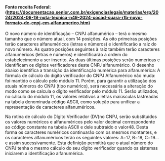 #### Fonte receita Federal:(https://documentacao.senior.com.br/exigenciaslegais/materias/erp/2024/2024-06-19-nota-tecnica-n49-2024-cocad-suara-rfb-novo-formato-de-cnpj-em-alfanumerico.htm)
<p>O novo número de identificação – CNPJ alfanumérico – terá o mesmo tamanho que o número atual, com 14 posições. As oito primeiras posições terão caracteres alfanuméricos (letras e números) e identificarão a raiz do novo número. As quatro posições seguintes à raiz também terão caracteres alfanuméricos (letras e números) e identificarão a ordem do estabelecimento a ser inscrito. As duas últimas posições serão numéricas e identificam os dígitos verificadores deste CNPJ alfanumérico. O desenho abaixo identifica a transição da identificação numérica para alfanumérica:
A fórmula de cálculo do dígito verificador do CNPJ Alfanumérico não muda: foi mantido o cálculo pelo módulo 11. Porém, para garantir a utilização dos atuais números do CNPJ (tipo numérico), será necessária a alteração do modo como se calcula o dígito verificador pelo módulo 11. Serão utilizados, no cálculo do módulo 11, os valores relativos a letras maiúsculas lastreadas na tabela denominada código ASCII, como solução para unificar a representação de caracteres alfanuméricos.

Na rotina de cálculo do Dígito Verificador (DV)no CNPJ, serão substituídos os valores numéricos e alfanuméricos pelo valor decimal correspondente ao código constante na tabela ASCII e dele subtraído o valor48. Desta forma os caracteres numéricos continuarão com os mesmos montantes, e os caracteres alfanuméricos terão os seguintes valores: A=17, B=18, C=19… e assim sucessivamente. Esta definição permitirá que o atual número do CNPJ tenha o mesmo cálculo do seu dígito verificador quando os sistemas iniciarem a identificação alfanumérica.
</p>
